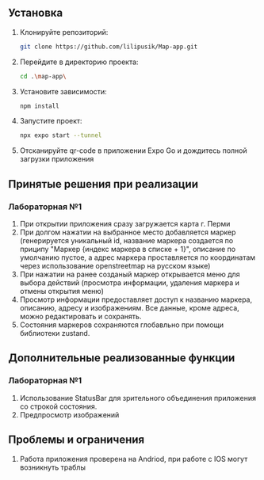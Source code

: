 ## Установка
1. Клонируйте репозиторий:
   ```bash
   git clone https://github.com/lilipusik/Map-app.git
   ```
2. Перейдите в директорию проекта:
   ```bash
   cd .\map-app\
   ```
3. Установите зависимости:
   ```bash
   npm install
   ```
4. Запустите проект:
   ```bash
   npx expo start --tunnel
   ```
5. Отсканируйте qr-code в приложении Expo Go и дождитесь полной загрузки приложения

## Принятые решения при реализации
### Лабораторная №1
1. При открытии приложения сразу загружается карта г. Перми
2. При долгом нажатии на выбранное место добавляется маркер (генерируется уникальный id, название маркера создается по приципу "Маркер {индекс маркера в списке + 1}", описание по умолчанию пустое, а адрес маркера проставляется по координатам через использование openstreetmap на русском языке)
3. При нажатии на ранее созданый маркер открывается меню для выбора действий (просмотра информации, удаления маркера и отмены открытия меню)
4. Просмотр информации предоставляет доступ к названию маркера, описанию, адресу и изображениям. Все данные, кроме адреса, можно редактировать и сохранять.
5. Состояния маркеров сохраняются глобавльно при помощи библиотеки zustand.

## Дополнительные реализованные функции
### Лабораторная №1
1. Использование StatusBar для зрительного объединения приложения со строкой состояния.
2. Предпросмотр изображений

## Проблемы и ограничения
1. Работа приложения проверена на Andriod, при работе с IOS могут возникнуть траблы